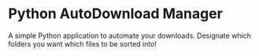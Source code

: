 # Python AutoDownload Manager

A simple Python application to automate your downloads. Designate which folders you want which files to be sorted into!